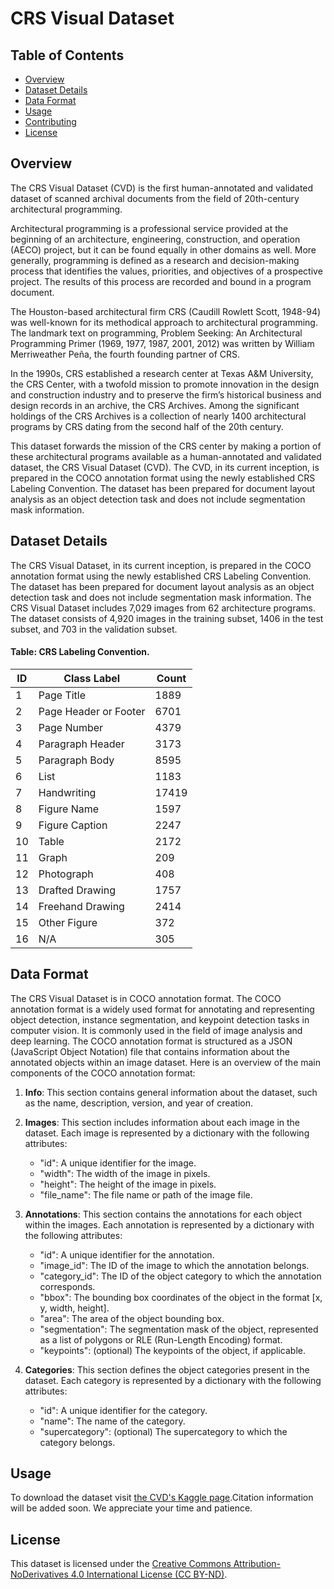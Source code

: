 # CRS Visual Dataset

## Table of Contents
- [Overview](#overview)
- [Dataset Details](#dataset-details)
- [Data Format](#data-format)
- [Usage](#usage)
- [Contributing](#contributing)
- [License](#license)

## Overview

<p>The CRS Visual Dataset (CVD) is the first human-annotated and validated dataset of scanned archival documents from the field of 20th-century architectural programming. </p>
<p>Architectural programming is a professional service provided at the beginning of an architecture, engineering, construction, and operation (AECO) project, but it can be found equally in other domains as well. More generally, programming is defined as a research and decision-making process that identifies the values, priorities, and objectives of a prospective project. The results of this process are recorded and bound in a program document.</p>
<p>The Houston-based architectural firm CRS (Caudill Rowlett Scott, 1948-94) was well-known for its methodical approach to architectural programming. The landmark text on programming, Problem Seeking: An Architectural Programming Primer (1969, 1977, 1987, 2001, 2012) was written by William Merriweather Peña, the fourth founding partner of CRS.</p>
<p>In the 1990s, CRS established a research center at Texas A&M University, the CRS Center, with a twofold mission to promote innovation in the design and construction industry and to preserve the firm’s historical business and design records in an archive, the CRS Archives. Among the significant holdings of the CRS Archives is a collection of nearly 1400 architectural programs by CRS dating from the second half of the 20th century.</p>
<p>This dataset forwards the mission of the CRS center by making a portion of these architectural programs available as a human-annotated and validated dataset, the CRS Visual Dataset (CVD). The CVD, in its current inception, is prepared in the COCO annotation format using the newly established CRS Labeling Convention. The dataset has been prepared for document layout analysis as an object detection task and does not include segmentation mask information.</p>


## Dataset Details

The CRS Visual Dataset, in its current inception, is prepared in the COCO annotation format using the newly established CRS Labeling Convention. The dataset has been prepared for document layout analysis as an object detection task and does not include segmentation mask information. The CRS Visual Dataset includes 7,029 images from 62 architecture programs. The dataset consists of 4,920 images in the training subset, 1406 in the test subset, and 703 in the validation subset.

#### Table: CRS Labeling Convention.

| ID | Class Label | Count |
| --- | --- | --- |
| 1 | Page Title | 1889  |
| 2 | Page Header or Footer | 6701  |
| 3 | Page Number | 4379  |
| 4 | Paragraph Header | 3173  |
| 5 | Paragraph Body | 8595  |
| 6 | List | 1183  |
| 7 | Handwriting | 17419 |
| 8 | Figure Name | 1597  |
| 9 | Figure Caption | 2247  |
| 10 | Table | 2172  |
| 11 | Graph | 209  |
| 12 | Photograph | 408  |
| 13| Drafted Drawing | 1757  |
| 14 | Freehand Drawing | 2414  |
| 15 | Other Figure | 372
| 16 | N/A | 305



## Data Format

The CRS Visual Dataset is in COCO annotation format. The COCO annotation format is a widely used format for annotating and representing object detection, instance segmentation, and keypoint detection tasks in computer vision. It is commonly used in the field of image analysis and deep learning. The COCO annotation format is structured as a JSON (JavaScript Object Notation) file that contains information about the annotated objects within an image dataset. Here is an overview of the main components of the COCO annotation format:

1. **Info**: This section contains general information about the dataset, such as the name, description, version, and year of creation.

2. **Images**: This section includes information about each image in the dataset. Each image is represented by a dictionary with the following attributes:
   - "id": A unique identifier for the image.
   - "width": The width of the image in pixels.
   - "height": The height of the image in pixels.
   - "file_name": The file name or path of the image file.

3. **Annotations**: This section contains the annotations for each object within the images. Each annotation is represented by a dictionary with the following attributes:
   - "id": A unique identifier for the annotation.
   - "image_id": The ID of the image to which the annotation belongs.
   - "category_id": The ID of the object category to which the annotation corresponds.
   - "bbox": The bounding box coordinates of the object in the format [x, y, width, height].
   - "area": The area of the object bounding box.
   - "segmentation": The segmentation mask of the object, represented as a list of polygons or RLE (Run-Length Encoding) format.
   - "keypoints": (optional) The keypoints of the object, if applicable.

4. **Categories**: This section defines the object categories present in the dataset. Each category is represented by a dictionary with the following attributes:
   - "id": A unique identifier for the category.
   - "name": The name of the category.
   - "supercategory": (optional) The supercategory to which the category belongs.


## Usage

To download the dataset visit [the CVD's Kaggle page](https://www.kaggle.com/datasets/crsresearch/crs-visual-dataset-2).Citation information will be added soon. We appreciate your time and patience.


## License

This dataset is licensed under the [Creative Commons Attribution-NoDerivatives 4.0 International License (CC BY-ND)](LICENSE.md).

